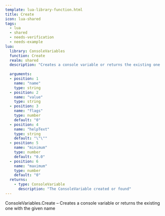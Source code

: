 ```yaml
---
template: lua-library-function.html
title: Create
icon: lua-shared
tags:
  - lua
  - shared
  - needs-verification
  - needs-example
lua:
  library: ConsoleVariables
  function: Create
  realm: shared
  description: "Creates a console variable or returns the existing one with the given name"
  
  arguments:
  - position: 1
    name: "name"
    type: string
  - position: 2
    name: "value"
    type: string
  - position: 3
    name: "flags"
    type: number
    default: "0"
  - position: 4
    name: "helpText"
    type: string
    default: "\"\""
  - position: 5
    name: "minimum"
    type: number
    default: "0.0"
  - position: 6
    name: "maximum"
    type: number
    default: "0"
  returns:
    - type: ConsoleVariable
      description: "The ConsoleVariable created or found"
---
```


<div class="lua__search__keywords">
ConsoleVariables.Create &#x2013; Creates a console variable or returns the existing one with the given name
</div>
